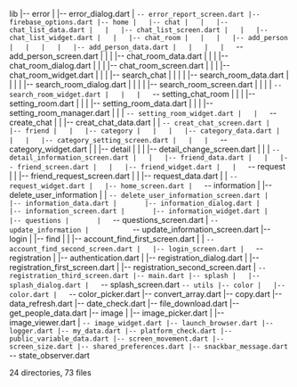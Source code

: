 lib
|-- error
|   |-- error_dialog.dart
|   `-- error_report_screen.dart
|-- firebase_options.dart
|-- home
|   |-- chat
|   |   |-- chat_list_data.dart
|   |   |-- chat_list_screen.dart
|   |   |-- chat_list_widget.dart
|   |   |-- chat_room
|   |   |   |-- add_person
|   |   |   |   |-- add_person_data.dart
|   |   |   |   `-- add_person_screen.dart
|   |   |   |-- chat_room_data.dart
|   |   |   |-- chat_room_dialog.dart
|   |   |   |-- chat_room_screen.dart
|   |   |   |-- chat_room_widget.dart
|   |   |   |-- search_chat
|   |   |   |   |-- search_room_data.dart
|   |   |   |   |-- search_room_dialog.dart
|   |   |   |   |-- search_room_screen.dart
|   |   |   |   `-- search_room_widget.dart
|   |   |   `-- setting_chat_room
|   |   |       |-- setting_room.dart
|   |   |       |-- setting_room_data.dart
|   |   |       |-- setting_room_manager.dart
|   |   |       `-- setting_room_widget.dart
|   |   `-- create_chat
|   |       |-- creat_chat_data.dart
|   |       `-- creat_chat_screen.dart
|   |-- friend
|   |   |-- category
|   |   |   |-- category_data.dart
|   |   |   |-- category_setting_screen.dart
|   |   |   `-- category_widget.dart
|   |   |-- detail
|   |   |   |-- detail_change_screen.dart
|   |   |   `-- detail_information_screen.dart
|   |   |-- friend_data.dart
|   |   |-- friend_screen.dart
|   |   |-- friend_widget.dart
|   |   `-- request
|   |       |-- friend_request_screen.dart
|   |       |-- request_data.dart
|   |       `-- request_widget.dart
|   |-- home_screen.dart
|   `-- information
|       |-- delete_user_information
|       |   `-- delete_user_information_screen.dart
|       |-- information_data.dart
|       |-- information_dialog.dart
|       |-- information_screen.dart
|       |-- information_widget.dart
|       |-- questions
|       |   `-- questions_screen.dart
|       `-- update_information
|           `-- update_information_screen.dart
|-- login
|   |-- find
|   |   |-- account_find_first_screen.dart
|   |   `-- account_find_second_screen.dart
|   |-- login_screen.dart
|   `-- registration
|       |-- authentication.dart
|       |-- registration_dialog.dart
|       |-- registration_first_screen.dart
|       |-- registration_second_screen.dart
|       `-- registration_third_screen.dart
|-- main.dart
|-- splash
|   |-- splash_dialog.dart
|   `-- splash_screen.dart
`-- utils
    |-- color
    |   |-- color.dart
    |   `-- color_picker.dart
    |-- convert_array.dart
    |-- copy.dart
    |-- data_refresh.dart
    |-- date_check.dart
    |-- file_download.dart
    |-- get_people_data.dart
    |-- image
    |   |-- image_picker.dart
    |   |-- image_viewer.dart
    |   `-- image_widget.dart
    |-- launch_browser.dart
    |-- logger.dart
    |-- my_data.dart
    |-- platform_check.dart
    |-- public_variable_data.dart
    |-- screen_movement.dart
    |-- screen_size.dart
    |-- shared_preferences.dart
    |-- snackbar_message.dart
    `-- state_observer.dart

24 directories, 73 files
